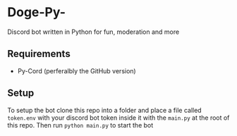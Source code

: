 # Doge-Py-
Discord bot written in Python for fun, moderation and more

## Requirements
- Py-Cord (perferalbly the GitHub version)

## Setup
To setup the bot clone this repo into a folder and place a file called `token.env` with your discord bot token inside it with the `main.py` at the root of this repo. Then run `python main.py` to start the bot